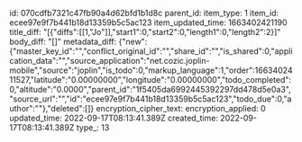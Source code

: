 id: 070cdfb7321c47fb90a4d62bfd1b1d8c
parent_id: 
item_type: 1
item_id: ecee97e9f7b441b18d13359b5c5ac123
item_updated_time: 1663402421190
title_diff: "[{\"diffs\":[[1,\"Jo\"]],\"start1\":0,\"start2\":0,\"length1\":0,\"length2\":2}]"
body_diff: "[]"
metadata_diff: {"new":{"master_key_id":"","conflict_original_id":"","share_id":"","is_shared":0,"application_data":"","source_application":"net.cozic.joplin-mobile","source":"joplin","is_todo":0,"markup_language":1,"order":1663402411527,"latitude":"0.00000000","longitude":"0.00000000","todo_completed":0,"altitude":"0.0000","parent_id":"1f5405da6992445392297dd478d5e0a3","source_url":"","id":"ecee97e9f7b441b18d13359b5c5ac123","todo_due":0,"author":""},"deleted":[]}
encryption_cipher_text: 
encryption_applied: 0
updated_time: 2022-09-17T08:13:41.389Z
created_time: 2022-09-17T08:13:41.389Z
type_: 13